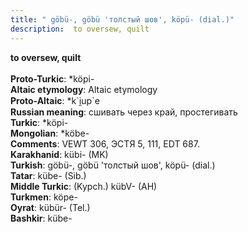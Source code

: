 ```yaml
---
title: " göbü-, göbü 'толстый шов', köpü- (dial.)"
description:  to oversew, quilt
---
```

<p data-pagefind-weight="0.5">
<strong> to oversew, quilt</strong><br><br>
<strong>Proto-Turkic</strong>:  *köpi-<br>
<strong>Altaic etymology</strong>:  Altaic etymology<br>
<strong> Proto-Altaic</strong>:  *k`i̯up`e<br>
<strong>Russian meaning</strong>:  сшивать через край, простегивать<br>
<strong>Turkic</strong>:  *köpi-<br>
<strong>Mongolian</strong>:  *köbe-<br>
<strong>Comments</strong>:  VEWT 306, ЭСТЯ 5, 111, EDT 687.<br>
<strong>Karakhanid</strong>:  kübi- (MK)<br>
<strong>Turkish</strong>:  göbü-, göbü 'толстый шов', köpü- (dial.)<br>
<strong>Tatar</strong>:  kübe- (Sib.)<br>
<strong>Middle Turkic</strong>:  (Kypch.) kübV- (AH)<br>
<strong>Turkmen</strong>:  köpe-<br>
<strong>Oyrat</strong>:  kübür- (Tel.)<br>
<strong>Bashkir</strong>:  kübe-<br>

</p>
